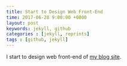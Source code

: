 ```yaml
---
title: Start to Design Web Front-End
time: 2017-06-28 9:00:00 +0800
layout: post
keywords: jekyll, github
categories : [jekyll, reprints]
tags : [github, jekyll]
---
```


I start to design web front-end of [my blog site][1].

  [1]: http://ishxiao.com/blog